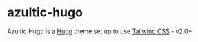 # azultic-hugo
Azultic Hugo is a [Hugo](https://gohugo.io) theme set up to use [Tailwind CSS](https://tailwindcss.com) - v2.0+
